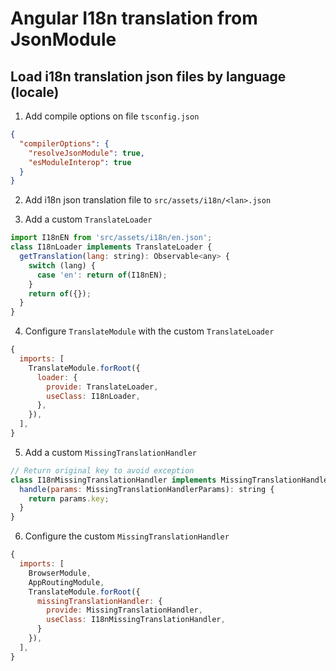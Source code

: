 # Angular I18n translation from JsonModule
## Load i18n translation json files by language (locale)

1. Add compile options on file `tsconfig.json`
```json
{
  "compilerOptions": {
    "resolveJsonModule": true,
    "esModuleInterop": true
  }
}
```
2. Add i18n json translation file to `src/assets/i18n/<lan>.json`

3. Add a custom `TranslateLoader`
```javascript
import I18nEN from 'src/assets/i18n/en.json';
class I18nLoader implements TranslateLoader {
  getTranslation(lang: string): Observable<any> {
    switch (lang) {
      case 'en': return of(I18nEN);
    }
    return of({});
  }
}
```
4. Configure `TranslateModule` with the custom `TranslateLoader`
```javascript
{
  imports: [
    TranslateModule.forRoot({
      loader: {
        provide: TranslateLoader,
        useClass: I18nLoader,
      },
    }),
  ],
}
```
5. Add a custom `MissingTranslationHandler`
```javascript
// Return original key to avoid exception
class I18nMissingTranslationHandler implements MissingTranslationHandler {
  handle(params: MissingTranslationHandlerParams): string {
    return params.key;
  }
}
```
6. Configure the custom `MissingTranslationHandler`
```javascript
{
  imports: [
    BrowserModule,
    AppRoutingModule,
    TranslateModule.forRoot({
      missingTranslationHandler: {
        provide: MissingTranslationHandler,
        useClass: I18nMissingTranslationHandler,
      }
    }),
  ],
}
```